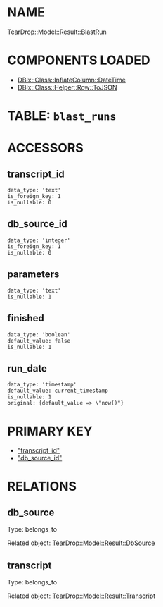 # NAME

TearDrop::Model::Result::BlastRun

# COMPONENTS LOADED

- [DBIx::Class::InflateColumn::DateTime](https://metacpan.org/pod/DBIx::Class::InflateColumn::DateTime)
- [DBIx::Class::Helper::Row::ToJSON](https://metacpan.org/pod/DBIx::Class::Helper::Row::ToJSON)

# TABLE: `blast_runs`

# ACCESSORS

## transcript\_id

    data_type: 'text'
    is_foreign_key: 1
    is_nullable: 0

## db\_source\_id

    data_type: 'integer'
    is_foreign_key: 1
    is_nullable: 0

## parameters

    data_type: 'text'
    is_nullable: 1

## finished

    data_type: 'boolean'
    default_value: false
    is_nullable: 1

## run\_date

    data_type: 'timestamp'
    default_value: current_timestamp
    is_nullable: 1
    original: {default_value => \"now()"}

# PRIMARY KEY

- ["transcript\_id"](#transcript_id)
- ["db\_source\_id"](#db_source_id)

# RELATIONS

## db\_source

Type: belongs\_to

Related object: [TearDrop::Model::Result::DbSource](https://github.com/h3kker/tearDrop/blob/master/doc/pod/TearDrop/Model/Result/DbSource.md)

## transcript

Type: belongs\_to

Related object: [TearDrop::Model::Result::Transcript](https://github.com/h3kker/tearDrop/blob/master/doc/pod/TearDrop/Model/Result/Transcript.md)
